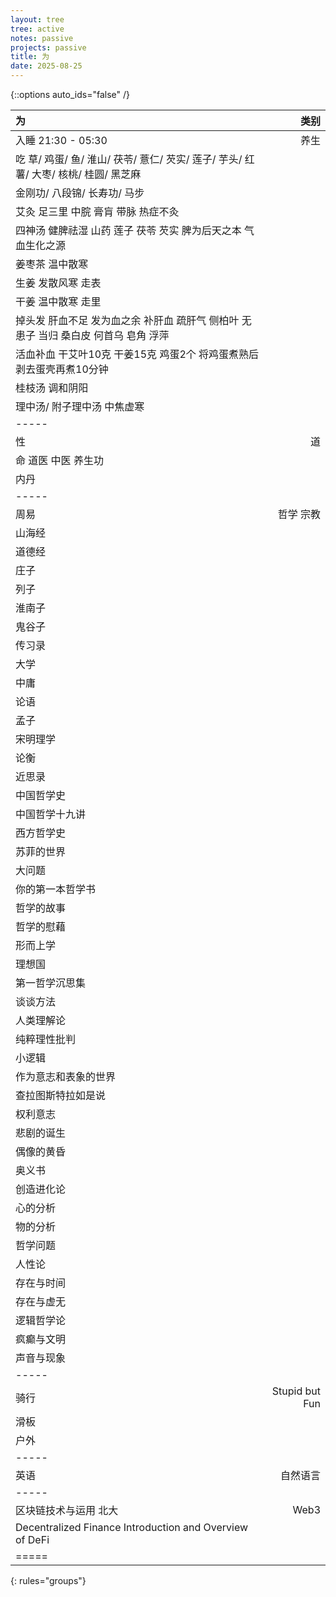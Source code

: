 ```yaml
---
layout: tree
tree: active
notes: passive
projects: passive
title: 为
date: 2025-08-25
---
```



{::options auto_ids="false" /}


| 为                                                                                                      | 类别                 |
|:--------------------------------------------------------------------------------------------------------|---------------------:|
| 入睡 21:30 - 05:30                                                                                      | 养生                 |
| 吃 草/ 鸡蛋/ 鱼/ 淮山/ 茯苓/ 薏仁/ 芡实/ 莲子/ 芋头/ 红薯/ 大枣/ 核桃/ 桂圆/ 黑芝麻                     |                      |
| 金刚功/ 八段锦/ 长寿功/ 马步                                                                            |                      |
| 艾灸 足三里 中脘 膏肓 带脉 热症不灸                                                                     |                      |
| 四神汤 健脾祛湿 山药 莲子 茯苓 芡实 脾为后天之本 气血生化之源                                           |                      |
| 姜枣茶 温中散寒                                                                                         |                      |
| 生姜 发散风寒 走表                                                                                      |                      |
| 干姜 温中散寒 走里                                                                                      |                      |
| 掉头发 肝血不足 发为血之余 补肝血 疏肝气 侧柏叶 无患子 当归 桑白皮 何首乌 皂角 浮萍                     |                      |
| 活血补血 干艾叶10克 干姜15克 鸡蛋2个 将鸡蛋煮熟后剥去蛋壳再煮10分钟                                     |                      |
| 桂枝汤 调和阴阳                                                                                         |                      |
| 理中汤/ 附子理中汤 中焦虚寒                                                                             |                      |
|-----
| 性                                                                                                      | 道                   |
| 命 道医 中医 养生功                                                                                     |                      |
| 内丹                                                                                                    |                      |
|-----
| 周易                                                                                                    | 哲学 宗教            |
| 山海经                                                                                                  |                      |
| 道德经                                                                                                  |                      |
| 庄子                                                                                                    |                      |
| 列子                                                                                                    |                      |
| 淮南子                                                                                                  |                      |
| 鬼谷子                                                                                                  |                      |
| 传习录                                                                                                  |                      |
| 大学                                                                                                    |                      |
| 中庸                                                                                                    |                      |
| 论语                                                                                                    |                      |
| 孟子                                                                                                    |                      |
| 宋明理学                                                                                                |                      |
| 论衡                                                                                                    |                      |
| 近思录                                                                                                  |                      |
| 中国哲学史                                                                                              |                      |
| 中国哲学十九讲                                                                                          |                      |
| 西方哲学史                                                                                              |                      |
| 苏菲的世界                                                                                              |                      |
| 大问题                                                                                                  |                      |
| 你的第一本哲学书                                                                                        |                      |
| 哲学的故事                                                                                              |                      |
| 哲学的慰藉                                                                                              |                      |
| 形而上学                                                                                                |                      |
| 理想国                                                                                                  |                      |
| 第一哲学沉思集                                                                                          |                      |
| 谈谈方法                                                                                                |                      |
| 人类理解论                                                                                              |                      |
| 纯粹理性批判                                                                                            |                      |
| 小逻辑                                                                                                  |                      |
| 作为意志和表象的世界                                                                                    |                      |
| 查拉图斯特拉如是说                                                                                      |                      |
| 权利意志                                                                                                |                      |
| 悲剧的诞生                                                                                              |                      |
| 偶像的黄昏                                                                                              |                      |
| 奥义书                                                                                                  |                      |
| 创造进化论                                                                                              |                      |
| 心的分析                                                                                                |                      |
| 物的分析                                                                                                |                      |
| 哲学问题                                                                                                |                      |
| 人性论                                                                                                  |                      |
| 存在与时间                                                                                              |                      |
| 存在与虚无                                                                                              |                      |
| 逻辑哲学论                                                                                              |                      |
| 疯癫与文明                                                                                              |                      |
| 声音与现象                                                                                              |                      |
|-----
| 骑行                                                                                                    | Stupid but Fun       |
| 滑板                                                                                                    |                      |
| 户外                                                                                                    |                      |
|-----
| 英语                                                                                                    | 自然语言             |
|-----
| 区块链技术与运用 北大                                                                                   | Web3                 |
| Decentralized Finance Introduction and Overview of DeFi                                                 |                      |
|=====
{: rules="groups"}


